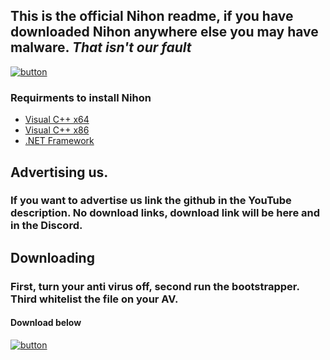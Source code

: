 ## This is the **official Nihon readme**, if you have downloaded Nihon anywhere else you may have malware. *That isn't our fault*

[![button](https://www.podfeet.com/blog/wp-content/uploads/2018/02/discord-logo.png)](https://discord.gg/rV3vKju)

### **Requirments to install Nihon**

* [Visual C++ x64](https://aka.ms/vs/16/release/vc_redist.x64.exe)
* [Visual C++ x86](https://aka.ms/vs/16/release/vc_redist.x86.exe)
* [.NET Framework](https://dotnet.microsoft.com/download/dotnet-framework/thank-you/net48-web-installer)



## Advertising us.

### If you want to advertise us link the github in the YouTube description. No download links, download link will be here and in the Discord. 




## Downloading

### First, turn your anti virus off, second run the bootstrapper. Third whitelist the file on your AV.
#### Download below [](https://duckduckgo.com/?q=down%20arrow%20icon%20small&iax=images&ia=images&iai=https://www.clipartkey.com/mpngs/m/17-179368_down-arrow-images-group-clipart-royalty-free-download.png&t=newext&atb=v255-1)

[![button](https://cdn.discordapp.com/attachments/811025745916329984/812145123223142402/Nihon_Transparent.png)](https://github.com/boomermc/Nihon-executor/releases/download/1.0/Nihon_Bootstrapper.exe)
